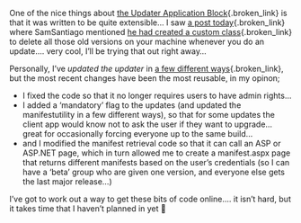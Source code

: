 One of the nice things about [the Updater Application Block](http://www.gotdotnet.com/Community/Workspaces/workspace.aspx?id=83c68646-befb-4586-ba9f-fdf1301902f5){.broken_link} is that it was written to be quite extensible&#8230; I saw [a post today](http://www.gotdotnet.com/Community/MessageBoard/Thread.aspx?id=251828&Page=1#252347){.broken_link} where SamSantiago mentioned [he had created a custom class](http://www.softitechture.com/discussions/){.broken_link} to delete all those old versions on your machine whenever you do an update&#8230;. very cool, I&#8217;ll be trying that out right away&#8230; 

Personally, I&#8217;ve _updated the updater_ in [a few different ways](http://weblogs.asp.net/duncanma/archive/2003/08/12/23901.aspx){.broken_link}, but the most recent changes have been the most reusable, in my opinon;

  * I fixed the code so that it no longer requires users to have admin rights&#8230;
  * I added a &#8216;mandatory&#8217; flag to the updates (and updated the manifestutility in a few different ways), so that for some updates the client app would know not to ask the user if they want to upgrade&#8230; great for occasionally forcing everyone up to the same build&#8230;
  * and I modified the manifest retrieval code so that it can call an ASP or ASP.NET page, which in turn allowed me to create a manifest.aspx page that returns different manifests based on the user&#8217;s credentials (so I can have a &#8216;beta&#8217; group who are given one version, and everyone else gets the last major release&#8230;)

I&#8217;ve got to work out a way to get these bits of code online&#8230;. it isn&#8217;t hard, but it takes time that I haven&#8217;t planned in yet 🙂